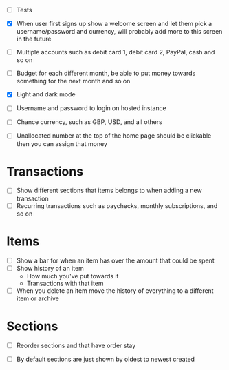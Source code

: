 - [ ] Tests

- [x] When user first signs up show a welcome screen and let them pick a
username/password and currency, will probably add more to this screen in the
future

- [ ] Multiple accounts such as debit card 1, debit card 2, PayPal, cash and so on
- [ ] Budget for each different month, be able to put money towards something
for the next month and so on
- [x] Light and dark mode
- [ ] Username and password to login on hosted instance
- [ ] Chance currency, such as GBP, USD, and all others
- [ ] Unallocated number at the top of the home page should be clickable then
you can assign that money

# Transactions
- [ ] Show different sections that items belongs to when adding a new transaction
- [ ] Recurring transactions such as paychecks, monthly subscriptions, and so on

# Items
- [ ] Show a bar for when an item has over the amount that could be spent
- [ ] Show history of an item
    * How much you've put towards it
    * Transactions with that item
- [ ] When you delete an item move the history of everything to a different
item or archive

# Sections
- [ ] Reorder sections and that have order stay
- [ ] By default sections are just shown by oldest to newest created

